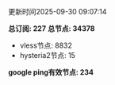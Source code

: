 更新时间2025-09-30 09:07:14

**总订阅: 227**
**总节点: 34378**
- vless节点: 8832
- hysteria2节点: 15

**google ping有效节点: 234**
